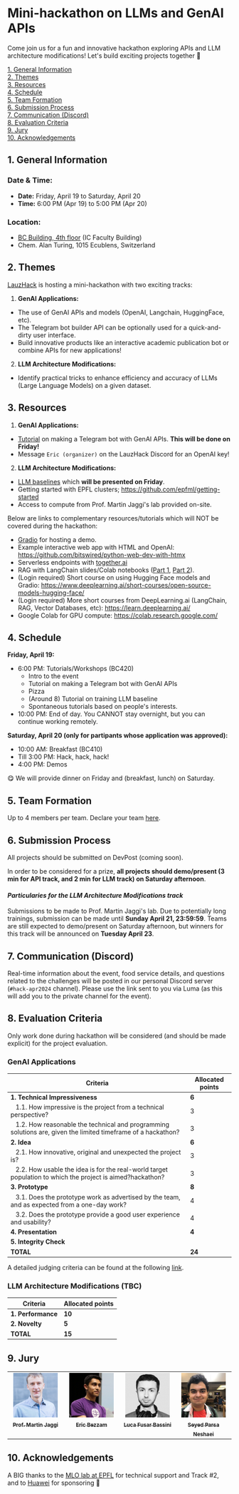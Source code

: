 # Mini-hackathon on LLMs and GenAI APIs

Come join us for a fun and innovative hackathon exploring APIs and LLM architecture modifications! Let's build exciting projects together 🎉

[1. General Information](#1-general-information)  
[2. Themes](#2-themes)  
[3. Resources](#3-resources)  
[4. Schedule](#4-schedule)  
[5. Team Formation](#5-team-formation)  
[6. Submission Process](#6-submission-process)  
[7. Communication (Discord)](#7-communication-discord)  
[8. Evaluation Criteria](#8-evaluation-criteria)  
[9. Jury](#9-jury)  
[10. Acknowledgements](#10-acknowledgements)

## 1. General Information

### **Date & Time:**
  - **Date:** Friday, April 19 to Saturday, April 20
  - **Time:** 6:00 PM (Apr 19) to 5:00 PM (Apr 20)

### **Location:**
  - [BC Building, 4th floor](https://www.google.com/maps/place/BC+Building+(building+of+the+IC+faculty)/@46.5188791,6.5627602,18z/data=!4m6!3m5!1s0x478c30fcd9c6f5b3:0xd37877e203e479a8!8m2!3d46.518569!4d6.561918!16s%2Fg%2F1pv1l1jcp?entry=ttu) (IC Faculty Building)  
  - Chem. Alan Turing, 1015 Ecublens, Switzerland  

## 2. Themes

[LauzHack](https://lauzhack.com/) is hosting a mini-hackathon with two exciting tracks:

1. **GenAI Applications:**
  - The use of GenAI APIs and models (OpenAI, Langchain, HuggingFace, etc).
  - The Telegram bot builder API can be optionally used for a quick-and-dirty user interface.
  - Build innovative products like an interactive academic publication bot or combine APIs for new applications!

2. **LLM Architecture Modifications:**
  - Identify practical tricks to enhance efficiency and accuracy of LLMs (Large Language Models) on a given dataset.
 
## 3. Resources

1. **GenAI Applications:**
- [Tutorial](https://github.com/LauzHack/apis-telegram) on making a Telegram bot with GenAI APIs. **This will be done on Friday!**
- Message `Eric (organizer)` on the LauzHack Discord for an OpenAI key!

2. **LLM Architecture Modifications:**
- [LLM baselines](https://github.com/epfml/llm-baselines) which **will be presented on Friday**. 
- Getting started with EPFL clusters; https://github.com/epfml/getting-started
- Access to compute from Prof. Martin Jaggi's lab provided on-site.

Below are links to complementary resources/tutorials which will NOT be covered during the hackathon:
- [Gradio](https://www.gradio.app/) for hosting a demo.
- Example interactive web app with HTML and OpenAI: https://github.com/bitswired/python-web-dev-with-htmx 
- Serverless endpoints with [together.ai](https://docs.together.ai/docs/inference-python)
- RAG with LangChain slides/Colab notebooks ([Part 1](https://docs.google.com/presentation/d/1nR8klAPeRB6LRJPLk2XQZ951cg7wYuh0uWxgpPg_J7U/edit#slide=id.g2adef65e407_0_396), [Part 2](https://docs.google.com/presentation/d/1ud51c1bGjXJGXAmOypQCKdZtu_aAoeHdYYGiaESPfdA/edit#slide=id.g2adef65e407_0_396)).
- (Login required) Short course on using Hugging Face models and Gradio: https://www.deeplearning.ai/short-courses/open-source-models-hugging-face/
- (Login required) More short courses from DeepLearning.ai (LangChain, RAG, Vector Databases, etc): https://learn.deeplearning.ai/
- Google Colab for GPU compute: https://colab.research.google.com/

## 4. Schedule

**Friday, April 19:**
  - 6:00 PM: Tutorials/Workshops (BC420)
    - Intro to the event
    - Tutorial on making a Telegram bot with GenAI APIs
    - Pizza
    - (Around 8) Tutorial on training LLM baseline
    - Spontaneous tutorials based on people's interests.
  - 10:00 PM: End of day. You CANNOT stay overnight, but you can continue working remotely.
  
**Saturday, April 20 (only for partipants whose application was approved):** 
  - 10:00 AM: Breakfast (BC410)
  - Till 3:00 PM: Hack, hack, hack!
  - 4:00 PM: Demos

😋 We will provide dinner on Friday and (breakfast, lunch) on Saturday.

## 5. Team Formation

Up to 4 members per team. Declare your team [here](https://docs.google.com/spreadsheets/d/1-kltAtBRmXvM_HjfXcLKk_qDzaVmV03A6PDqzfMWOaM/edit?usp=sharing).

## 6. Submission Process

All projects should be submitted on DevPost (coming soon).

In order to be considered for a prize, **all projects should demo/present (3 min for API track, and 2 min for LLM track) on Saturday afternoon**.

#### _Particularies for the LLM Architecture Modifications track_

Submissions to be made to Prof. Martin Jaggi's lab. Due to potentially long trainings, submission can be made until **Sunday April 21, 23:59:59**. Teams are still expected to demo/present on Saturday afternoon, but winners for this track will be announced on **Tuesday April 23**.

## 7. Communication (Discord)

Real-time information about the event, food service details, and questions related to the challenges will be posted in our personal Discord server (`#hack-apr2024` channel). Please use the link sent to you via Luma (as this will add you to the private channel for the event).

## 8. Evaluation Criteria

Only work done during hackathon will be considered (and should be made explicit) for the project evaluation.

### **GenAI Applications** 

| Criteria                                           | Allocated points |
|------------------------------------------------------|------------------|
| **1. Technical Impressiveness**                                       | **6**               |
| &nbsp;&nbsp; 1.1. How impressive is the project from a technical perspective? | 3               |
| &nbsp;&nbsp; 1.2. How reasonable the technical and programming solutions are, given the limited timeframe of a hackathon?        | 3                |
| **2. Idea**                                        | **6**                |
| &nbsp;&nbsp; 2.1. How innovative, original and unexpected the project is? | 3               |
| &nbsp;&nbsp; 2.2. How usable the idea is for the real-world target population to which the project is aimed?hackathon?        | 3                |
| **3. Prototype**                               | **8**                |
| &nbsp;&nbsp; 3.1. Does the prototype work as advertised by the team, and as expected from a one-day work?| 4              |
| &nbsp;&nbsp; 3.2. Does the prototype provide a good user experience and usability? | 4                |
| **4. Presentation**                               | **4**                |
| **5. Integrity Check**                               |                 |
| **TOTAL**                                            | **24**           |

A detailed judging criteria can be found at the following [link](https://docs.google.com/document/d/1VW-y-2CozKQh-x35cimA2p04m-XExTSxgelhDTolVwk/edit).

### **LLM Architecture Modifications (TBC)** 

| Criteria                                           | Allocated points |
|------------------------------------------------------|------------------|
| **1. Performance**                                       | **10**               |
| **2. Novelty**                                        | **5**                |
| **TOTAL**                                            | **15**           |

## 9. Jury

<table>
  <tbody>
    <tr>
      <td align="center" valign="top" width="20%">
        <a href="https://www.linkedin.com/in/martinjaggi?originalSubdomain=ch">
          <img src="photos/Martin.jpg" width="100px" alt="Prof. Martin Jaggi"/>
          <br /><sub><b>Prof. Martin Jaggi</b></sub>
        </a>
      </td>
      <td align="center" valign="top" width="20%">
        <a href="https://linkedin.com/in/eric-bezzam?originalSubdomain=ch">
          <img src="photos/Eric.jpg" width="100px" alt="Eric Bezzam"/>
          <br /><sub><b>Eric Bezzam</b></sub>
        </a>
      </td>
      <td align="center" valign="top" width="20%">
        <a href="https://www.linkedin.com/in/luca-fusar-bassini-46522a1bb/?locale=en_US">
          <img src="photos/Luca.jpg" width="100px" alt="Luca Fusar Bassini"/>
          <br /><sub><b>Luca Fusar Bassini</b></sub>
        </a>
      </td>
      <td align="center" valign="top" width="20%">
        <a href="https://www.linkedin.com/in/spneshaei/?originalSubdomain=ir">
          <img src="photos/Seyed%20Parsa%20Neshaei.jpg" width="100px" alt="Seyed Parsa Neshaei"/>
          <br /><sub><b>Seyed Parsa Neshaei</b></sub>
        </a>
      </td>
    </tr>
  </tbody>
</table>

## 10. Acknowledgements

A BIG thanks to the [MLO lab at EPFL](https://www.epfl.ch/labs/mlo/) for technical support and Track #2, and to [Huawei](https://www.huawei.com) for sponsoring 🙏
